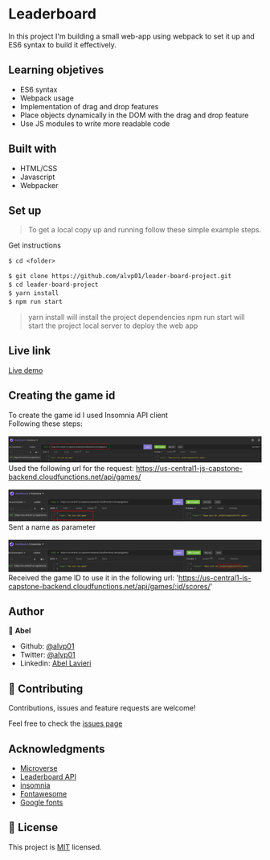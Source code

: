 # Leaderboard

In this project I'm building a small web-app using webpack to set it up and ES6 syntax to build it effectively.

## Learning objetives

- ES6 syntax
- Webpack usage
- Implementation of drag and drop features
- Place objects dynamically in the DOM with the drag and drop feature
- Use JS modules to write more readable code

## Built with

- HTML/CSS
- Javascript
- Webpacker

## Set up

> To get a local copy up and running follow these simple example steps.

<summary>Get instructions</summary>

```
$ cd <folder>
```

~~~bash
$ git clone https://github.com/alvp01/leader-board-project.git
$ cd leader-board-project
$ yarn install
$ npm run start
~~~

>yarn install will install the project dependencies
>npm run start will start the project local server to deploy the web app

## Live link

[Live demo](https://alvp01.github.io/leader-board-project/)

## Creating the game id

To create the game id I used Insomnia API client<br>
Following these steps:
<br><br>
![Request URL](./imgs/insomnia1.png)
Used the following url for the request: https://us-central1-js-capstone-backend.cloudfunctions.net/api/games/
<br><br>
![Request parameter](./imgs/insomnia2.png)
Sent a name as parameter
<br><br>
![Game id](./imgs/insomnia3.png)
Received the game ID to use it in the following url: 'https://us-central1-js-capstone-backend.cloudfunctions.net/api/games/:id/scores/'

## Author

👤 **Abel**
- Github: [@alvp01](https://github.com/alvp01)
- Twitter: [@alvp01](https://twitter.com/alvp01)
- Linkedin: [Abel Lavieri](https://www.linkedin.com/in/alvp01/)

## 🤝 Contributing

Contributions, issues and feature requests are welcome!

Feel free to check the [issues page](https://github.com/alvp01/leader-board-project/issues)

## Acknowledgments

- [Microverse](https://www.microverse.org/)
- [Leaderboard API](https://www.notion.so/Leaderboard-API-service-24c0c3c116974ac49488d4eb0267ade3)
- [insomnia](https://insomnia.rest/)
- [Fontawesome](https://fontawesome.com/)
- [Google fonts](https://fonts.google.com/)

## 📝 License

This project is [MIT](./MIT.md) licensed.